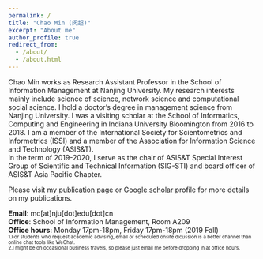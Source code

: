 ```yaml
---
permalink: /
title: "Chao Min (闵超)"
excerpt: "About me"
author_profile: true
redirect_from: 
  - /about/
  - /about.html
---
```


Chao Min works as Research Assistant Professor in the School of Information Management at Nanjing University. My research interests mainly include science of science, network science and computational social science. I hold a doctor’s degree in management science from Nanjing University. I was a visiting scholar at the School of Informatics, Computing and Engineering in Indiana University Bloomington from 2016 to 2018. I am a member of the International Society for Scientometrics and Informetrics (ISSI) and a member of the Association for Information Science and Technology (ASIS&T).  
In the term of 2019-2020, I serve as the chair of ASIS&T Special Interest Group of Scientific and Technical Information (SIG-STI) and board officer of ASIS&T Asia Pacific Chapter.  

Please visit my [publication page](https://min-chao.github.io/_pages/publications/) or [Google scholar](https://scholar.google.com/citations?hl=en&user=koEywhsAAAAJ) profile for more details on my publications.

**Email**: mc[at]nju[dot]edu[dot]cn  
**Office**: School of Information Management, Room A209  
**Office hours**: Monday 17pm-18pm, Friday 17pm-18pm (2019 Fall)  
<sub><sup>1.For students who request academic advising, email or scheduled onsite dicussion is a better channel than online chat tools like WeChat.</sup></sub>  
<sub><sup>2.I might be on occasional business travels, so please just email me before dropping in at office hours.</sup></sub>  

